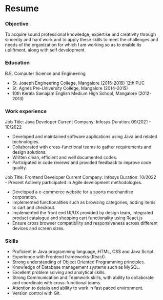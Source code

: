 # Resume

### Objective
To acquire sound professional knowledge, expertise and creativity through sincerity and hard work and to apply these skills to meet the challenges and needs of the organization for which I am working so as to enable its upliftment, along with self development.

### Education
B.E. Computer Science and Engineering
- St. Joseph Engineering College, Mangalore (2015-2019)
12th PUC
- St. Agnes Pre-University College, Mangalore (2014-2015)
- 10th
Kerala Samajam English Medium High School, Mangalore (2012-2013)

### Work experience
Job Title: Java Developer
Current Company: Infosys
Duration: 09/2021 - 10/2022
- Developed and maintained software applications using Java and related technologies.
- Collaborated with cross-functional teams to gather requirements and design solutions.
- Written clean, efficient and well documented codes.
- Participated in code reviews and provided feedback to improve code quality.

Job Title: Frontend Developer
Current Company: Infosys
Duration: 10/2022 - Present
Actively participated in Agile development methodologies.
- Developed a e-commerce website for a sports merchandise corporation.
- Implemented functionalities such as browsing categories, adding items to cart and checkout.
- Implemented the front end UI/UX provided by design team, integrated product catalogue and shopping cart functionality using React.js
- Ensure cross browser compatibility and responsiveness across different devices and screen sizes.

### Skills
- Proficient in Java programming language, HTML, CSS and Java Script.
- Experience with Frontend frameworks (React).
- Strong understanding of Object Oriented Programming principles.
- Knowledge of Database management systems such as MySQL.
- Excellent problem solving and analytical skills.
- Strong Communication and Teamwork skills, with ability to collaborate and coordinate with cross-functional teams.
- Attention to details and ability to work in fast paced environment.
- Version control with Git.
  
